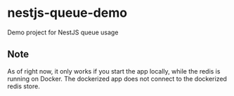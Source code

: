 # nestjs-queue-demo
Demo project for NestJS queue usage

## Note
As of right now, it only works if you start the app locally, while the redis is running on Docker.
The dockerized app does not connect to the dockerized redis store.